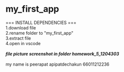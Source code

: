# my_first_app <br>
=== INSTALL DEPENDENCIES === <br>
1.download file <br>
2.rename folder to "my_first_app" <br>
3.extract file <br>
4.open in vscode 
<br><br>
*****file picture screenshot in folder homework_5_1204303*****
<br><br>
my name is peerapat apipatdechakun 66011212236
